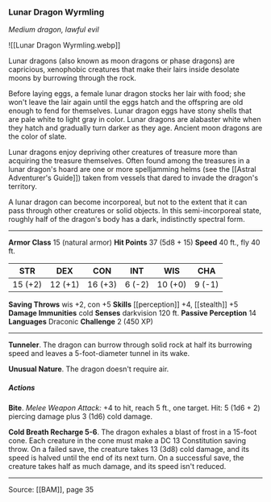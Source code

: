 ### Lunar Dragon Wyrmling
_Medium dragon, lawful evil_

![[Lunar Dragon Wyrmling.webp]]

Lunar dragons (also known as moon dragons or phase dragons) are capricious, xenophobic creatures that make their lairs inside desolate moons by burrowing through the rock.

Before laying eggs, a female lunar dragon stocks her lair with food; she won't leave the lair again until the eggs hatch and the offspring are old enough to fend for themselves. Lunar dragon eggs have stony shells that are pale white to light gray in color. Lunar dragons are alabaster white when they hatch and gradually turn darker as they age. Ancient moon dragons are the color of slate.

Lunar dragons enjoy depriving other creatures of treasure more than acquiring the treasure themselves. Often found among the treasures in a lunar dragon's hoard are one or more spelljamming helms (see the [[Astral Adventurer's Guide]]) taken from vessels that dared to invade the dragon's territory.

A lunar dragon can become incorporeal, but not to the extent that it can pass through other creatures or solid objects. In this semi-incorporeal state, roughly half of the dragon's body has a dark, indistinctly spectral form.




---

**Armor Class** 15 (natural armor)
**Hit Points** 37 (5d8 + 15)
**Speed** 40 ft., fly 40 ft.

| STR     | DEX     | CON     | INT     | WIS     | CHA     |
|---------|---------|---------|---------|---------|---------|
| 15 (+2) | 12 (+1) | 16 (+3) | 6 (-2) | 10 (+0) | 9 (-1) |

**Saving Throws** wis +2, con +5
**Skills** [[perception]] +4, [[stealth]] +5
**Damage Immunities** cold
**Senses** darkvision 120 ft.
**Passive Perception** 14
**Languages** Draconic
**Challenge** 2 (450 XP)

---

**Tunneler**. The dragon can burrow through solid rock at half its burrowing speed and leaves a 5-foot-diameter tunnel in its wake.

**Unusual Nature**. The dragon doesn't require air.

##### Actions
**Bite**. _Melee Weapon Attack:_ +4 to hit, reach 5 ft., one target. Hit: 5 (1d6 + 2) piercing damage plus 3 (1d6) cold damage.

**Cold Breath Recharge 5-6**. The dragon exhales a blast of frost in a 15-foot cone. Each creature in the cone must make a DC 13 Constitution saving throw. On a failed save, the creature takes 13 (3d8) cold damage, and its speed is halved until the end of its next turn. On a successful save, the creature takes half as much damage, and its speed isn't reduced.


---

Source: [[BAM]], page 35